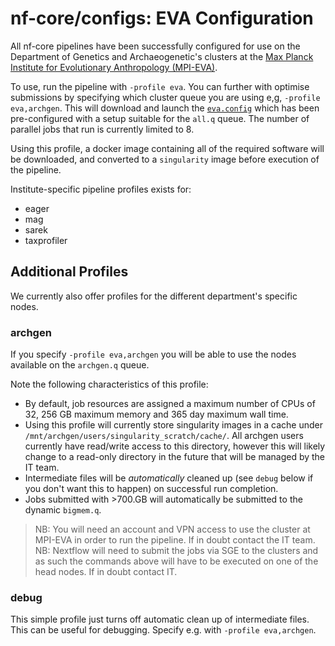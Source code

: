 # nf-core/configs: EVA Configuration

All nf-core pipelines have been successfully configured for use on the Department of Genetics and Archaeogenetic's clusters at the [Max Planck Institute for Evolutionary Anthropology (MPI-EVA)](http://eva.mpg.de).

To use, run the pipeline with `-profile eva`. You can further with optimise submissions by specifying which cluster queue you are using e,g, `-profile eva,archgen`. This will download and launch the [`eva.config`](../conf/eva.config) which has been pre-configured with a setup suitable for the `all.q` queue. The number of parallel jobs that run is currently limited to 8.

Using this profile, a docker image containing all of the required software will be downloaded, and converted to a `singularity` image before execution of the pipeline.

Institute-specific pipeline profiles exists for:

- eager
- mag
- sarek
- taxprofiler

## Additional Profiles

We currently also offer profiles for the different department's specific nodes.

### archgen

If you specify `-profile eva,archgen` you will be able to use the nodes available on the `archgen.q` queue.

Note the following characteristics of this profile:

- By default, job resources are assigned a maximum number of CPUs of 32, 256 GB maximum memory and 365 day maximum wall time.
- Using this profile will currently store singularity images in a cache under `/mnt/archgen/users/singularity_scratch/cache/`. All archgen users currently have read/write access to this directory, however this will likely change to a read-only directory in the future that will be managed by the IT team.
- Intermediate files will be _automatically_ cleaned up (see `debug` below if you don't want this to happen) on successful run completion.
- Jobs submitted with >700.GB will automatically be submitted to the dynamic `bigmem.q`.

> NB: You will need an account and VPN access to use the cluster at MPI-EVA in order to run the pipeline. If in doubt contact the IT team.
> NB: Nextflow will need to submit the jobs via SGE to the clusters and as such the commands above will have to be executed on one of the head nodes. If in doubt contact IT.

### debug

This simple profile just turns off automatic clean up of intermediate files. This can be useful for debugging. Specify e.g. with `-profile eva,archgen`.
